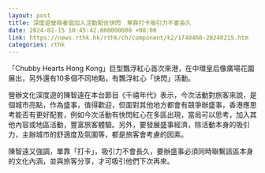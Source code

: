 ```yaml
---
layout: post
title: 深度遊營辧者倡加入活動配合快閃　單靠打卡吸引力不會長久　
date: 2024-02-15 10:45:42.000000000 +08:00
link: https://news.rthk.hk/rthk/ch/component/k2/1740460-20240215.htm
categories: rthk
---
```


「Chubby Hearts Hong Kong」巨型飄浮紅心首次來港，在中環皇后像廣場花園展出，另外還有10多個不同地點，有飄浮紅心「快閃」活動。

營辦文化深度遊的陳智遠在本台節目《千禧年代》表示，今次活動對旅客來說，是個城市亮點，作為盛事，值得歡迎，但面對其他地方都會有競爭辦盛事，香港應思考能否有更好配套，例如今次活動有快閃紅心在多區出現，當局可以思考，加入其他內容或地區活動，豐富旅客體驗。另外，要發展盛事經濟，除活動本身的吸引力，主辦城市的舒適度及氛圍等，都是旅客會考慮的因素。

陳智遠又強調，單靠「打卡」，吸引力不會長久，要辦盛事必須同時聯繫該區本身的文化內涵，並與旅客分享，才可吸引他們下次再來。
